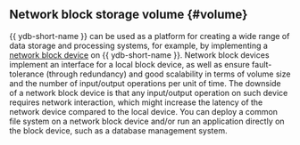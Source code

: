 ## Network block storage volume {#volume}

{{ ydb-short-name }} can be used as a platform for creating a wide range of data storage and processing systems, for example, by implementing a [network block device](https://en.wikipedia.org/wiki/Network_block_device) on {{ ydb-short-name }}. Network block devices implement an interface for a local block device, as well as ensure fault-tolerance (through redundancy) and good scalability in terms of volume size and the number of input/output operations per unit of time. The downside of a network block device is that any input/output operation on such device requires network interaction, which might increase the latency of the network device compared to the local device. You can deploy a common file system on a network block device and/or run an application directly on the block device, such as a database management system.

